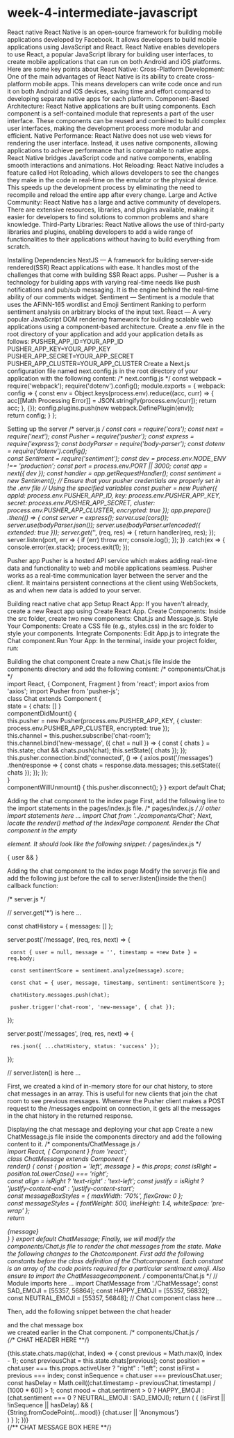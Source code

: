 # week-4-intermediate-javascript
React native
React Native is an open-source framework for building mobile applications developed by Facebook. It allows developers to build mobile applications using JavaScript and React. React Native enables developers to use React, a popular JavaScript library for building user interfaces, to create mobile applications that can run on both Android and iOS platforms.
Here are some key points about React Native:
Cross-Platform Development: One of the main advantages of React Native is its ability to create cross-platform mobile apps. This means developers can write code once and run it on both Android and iOS devices, saving time and effort compared to developing separate native apps for each platform.
Component-Based Architecture: React Native applications are built using components. Each component is a self-contained module that represents a part of the user interface. These components can be reused and combined to build complex user interfaces, making the development process more modular and efficient.
Native Performance: React Native does not use web views for rendering the user interface. Instead, it uses native components, allowing applications to achieve performance that is comparable to native apps. React Native bridges JavaScript code and native components, enabling smooth interactions and animations.
Hot Reloading: React Native includes a feature called Hot Reloading, which allows developers to see the changes they make in the code in real-time on the emulator or the physical device. This speeds up the development process by eliminating the need to recompile and reload the entire app after every change.
Large and Active Community: React Native has a large and active community of developers. There are extensive resources, libraries, and plugins available, making it easier for developers to find solutions to common problems and share knowledge.
Third-Party Libraries: React Native allows the use of third-party libraries and plugins, enabling developers to add a wide range of functionalities to their applications without having to build everything from scratch.

Installing Dependencies
NextJS — A framework for building server-side rendered(SSR) React applications with ease. It handles most of the challenges that come with building SSR React apps.
Pusher  — Pusher is a technology for building apps with varying real-time needs like push notifications and pub/sub messaging. It is the engine behind the real-time ability of our comments widget.
Sentiment — Sentiment is a module that uses the AFINN-165 wordlist and Emoji Sentiment Ranking to perform sentiment analysis on arbitrary blocks of the input text.
React — A very popular JavaScript DOM rendering framework for building scalable web applications using a component-based architecture.
Create a .env file in the root directory of your application and add your application details as follows:
PUSHER_APP_ID=YOUR_APP_ID
   PUSHER_APP_KEY=YOUR_APP_KEY
   PUSHER_APP_SECRET=YOUR_APP_SECRET
   PUSHER_APP_CLUSTER=YOUR_APP_CLUSTER
Create a Next.js configuration file named next.config.js in the root directory of your application with the following content:
/* next.config.js */
   const webpack = require('webpack');
   require('dotenv').config();
   module.exports = {
     webpack: config => {
      const env = Object.keys(process.env).reduce((acc, curr) => {
      acc[[Math Processing Error]] = JSON.stringify(process.env[curr]);
         return acc;
       }, {});
       config.plugins.push(new webpack.DefinePlugin(env));  
       return config;
     }
   };

Setting up the server
/* server.js */
   const cors = require('cors');
   const next = require('next');
   const Pusher = require('pusher');
   const express = require('express');
   const bodyParser = require('body-parser');
   const dotenv = require('dotenv').config();\
   const Sentiment = require('sentiment');
   const dev = process.env.NODE_ENV !== 'production';
   const port = process.env.PORT || 3000;
   const app = next({ dev });
   const handler = app.getRequestHandler();
   const sentiment = new Sentiment();
   // Ensure that your pusher credentials are properly set in the .env file
   // Using the specified variables
   const pusher = new Pusher({
     appId: process.env.PUSHER_APP_ID,
     key: process.env.PUSHER_APP_KEY,
     secret: process.env.PUSHER_APP_SECRET,
     cluster: process.env.PUSHER_APP_CLUSTER,
     encrypted: true
   });
   app.prepare()
     .then(() => {
       const server = express();
       server.use(cors());
       server.use(bodyParser.json());
       server.use(bodyParser.urlencoded({ extended: true }));
       server.get('*', (req, res) => {
         return handler(req, res);
       });
       server.listen(port, err => {
         if (err) throw err;
         console.log();
       });
     })
     .catch(ex => {
       console.error(ex.stack);
       process.exit(1);
     });

Pusher app
Pusher is a hosted API service which makes adding real-time data and functionality to web and mobile applications seamless. Pusher works as a real-time communication layer between the server and the client. It maintains persistent connections at the client using WebSockets, as and when new data is added to your server.

Building react native chat app
Setup React App:
If you haven't already, create a new React app using Create React App.  Create Components:
Inside the src folder, create two new components: Chat.js and Message.js. Style Your Components:
Create a CSS file (e.g., styles.css) in the src folder to style your components. Integrate Components:
Edit App.js to integrate the Chat component.Run Your App:
In the terminal, inside your project folder, run:

Building the chat component
Create a new Chat.js file inside the components directory and add the following content:
/* components/Chat.js */  
   import React, { Component, Fragment } from 'react';
   import axios from 'axios';
   import Pusher from 'pusher-js';  
   class Chat extends Component {  
     state = { chats: [] }   
     componentDidMount() {   
       this.pusher = new Pusher(process.env.PUSHER_APP_KEY, {
         cluster: process.env.PUSHER_APP_CLUSTER,
         encrypted: true
       });      
       this.channel = this.pusher.subscribe('chat-room');      
       this.channel.bind('new-message', ({ chat = null }) => {
         const { chats } = this.state;
         chat && chats.push(chat);
         this.setState({ chats });
       });      
       this.pusher.connection.bind('connected', () => {
         axios.post('/messages')
           .then(response => {
             const chats = response.data.messages;
             this.setState({ chats });
           });
       });   
     }    
     componentWillUnmount() {
       this.pusher.disconnect();
     }
   }
   export default Chat;

Adding the chat component to the index page
First, add the following line to the import statements in the pages/index.js file.
/* pages/index.js */
   // other import statements here ...
   import Chat from '../components/Chat';
Next, locate the render() method of the IndexPage component. Render the Chat component in the empty <section>element. It should look like the following snippet:
/* pages/index.js */
   <section className="col-md-4 position-relative d-flex flex-wrap h-100 align-items-start align-content-between bg-white px-0">
     { user && <Chat activeUser={user} /> }
   </section>

Adding the chat component to the index page
Modify the server.js file and add the following just before the call to server.listen()inside the then() callback function:

/* server.js */

   // server.get('*') is here ...  

   const chatHistory = { messages: [] };  

   server.post('/message', (req, res, next) => {

     const { user = null, message = '', timestamp = +new Date } = req.body;

     const sentimentScore = sentiment.analyze(message).score;    

     const chat = { user, message, timestamp, sentiment: sentimentScore };    

     chatHistory.messages.push(chat);

     pusher.trigger('chat-room', 'new-message', { chat });

   });

   server.post('/messages', (req, res, next) => {

     res.json({ ...chatHistory, status: 'success' });

   });  

   // server.listen() is here …

First, we created a kind of in-memory store for our chat history, to store chat messages in an array. This is useful for new clients that join the chat room to see previous messages. Whenever the Pusher client makes a POST request to the /messages endpoint on connection, it gets all the messages in the chat history in the returned response.

Displaying the chat message and deploying your chat app
Create a new ChatMessage.js file inside the components directory and add the following content to it.
/* components/ChatMessage.js */  
   import React, { Component } from 'react';  
   class ChatMessage extends Component {  
     render() {
       const { position = 'left', message } = this.props;
       const isRight = position.toLowerCase() === 'right';      
       const align = isRight ? 'text-right' : 'text-left';
       const justify = isRight ? 'justify-content-end' : 'justify-content-start';      
       const messageBoxStyles = {
         maxWidth: '70%',
         flexGrow: 0
       };      
       const messageStyles = {
         fontWeight: 500,
         lineHeight: 1.4,
         whiteSpace: 'pre-wrap'
       };      
       return <div className={}>
         <div className="bg-light rounded border border-gray p-2" style={messageBoxStyles}>
           <span className={} style={messageStyles}>
             {message}
           </span>
         </div>
       </div>
     }
   }
   export default ChatMessage;
Finally, we will modify the components/Chat.js file to render the chat messages from the state. Make the following changes to the Chatcomponent. First add the following constants before the class definition of the Chatcomponent. Each constant is an array of the code points required for a particular sentiment emoji. Also ensure to import the ChatMessagecomponent.
/* components/Chat.js */
   // Module imports here ...
   import ChatMessage from './ChatMessage';
   const SAD_EMOJI = [55357, 56864];
   const HAPPY_EMOJI = [55357, 56832];
   const NEUTRAL_EMOJI = [55357, 56848];
     // Chat component class here …

Then, add the following snippet between the chat header <div> and the chat message box <div> we created earlier in the Chat component.
/* components/Chat.js */  
   {/** CHAT HEADER HERE **/}  
   <div className="px-4 pb-4 w-100 d-flex flex-row flex-wrap align-items-start align-content-start position-relative" style={{ height: 'calc(100% - 180px)', overflowY: 'scroll' }}>  
     {this.state.chats.map((chat, index) => {    
       const previous = Math.max(0, index - 1);
       const previousChat = this.state.chats[previous];
       const position = chat.user === this.props.activeUser ? "right" : "left";      
       const isFirst = previous === index;
       const inSequence = chat.user === previousChat.user;
       const hasDelay = Math.ceil((chat.timestamp - previousChat.timestamp) / (1000 * 60)) > 1;      
       const mood = chat.sentiment > 0 ? HAPPY_EMOJI : (chat.sentiment === 0 ? NEUTRAL_EMOJI : SAD_EMOJI);      
       return (
         <Fragment key={index}>        
           { (isFirst || !inSequence || hasDelay) && (
             <div className={} style={{ fontSize: '0.9rem' }}>
               <span className="d-block" style={{ fontSize: '1.6rem' }}>
                 {String.fromCodePoint(...mood)}
               </span>
               <span>{chat.user || 'Anonymous'}</span>
             </div>
           ) }          
           <ChatMessage message={chat.message} position={position} />          
         </Fragment>
       );      
     })} 
   </div>  
   {/** CHAT MESSAGE BOX HERE **/}
